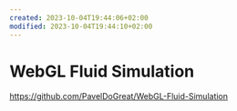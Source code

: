 ```yaml
---
created: 2023-10-04T19:44:06+02:00
modified: 2023-10-04T19:44:10+02:00
---
```


# WebGL Fluid Simulation

https://github.com/PavelDoGreat/WebGL-Fluid-Simulation

